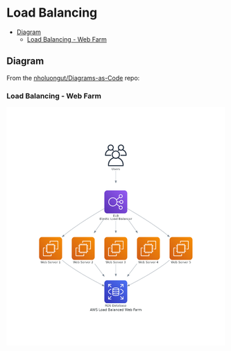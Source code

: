 # Load Balancing

<!-- INDEX_START -->

- [Diagram](#diagram)
  - [Load Balancing - Web Farm](#load-balancing---web-farm)

<!-- INDEX_END -->

## Diagram

From the [nholuongut/Diagrams-as-Code](https://github.com/nholuongut/Diagrams-as-Code) repo:

### Load Balancing - Web Farm

![Load Balancing - Web Farm](https://github.com/nholuongut/Diagrams-as-Code/raw/master/images/aws_load_balanced_web_farm.png)
